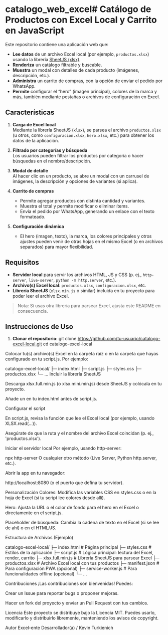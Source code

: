 # catalogo_web_excel# Catálogo de Productos con Excel Local y Carrito en JavaScript

Este repositorio contiene una aplicación web que:

- **Lee datos** de un archivo Excel local (por ejemplo, `productos.xlsx`) usando la librería [SheetJS (xlsx)](https://github.com/SheetJS/sheetjs).
- **Renderiza** un catálogo filtrable y buscable.
- **Muestra** un modal con detalles de cada producto (imágenes, descripción, etc.).
- **Administra** un carrito de compras, con la opción de enviar el pedido por WhatsApp.
- **Permite** configurar el “hero” (imagen principal), colores de la marca y más, también mediante pestañas o archivos de configuración en Excel.

## Características

1. **Carga de Excel local**  
   Mediante la librería SheetJS (`xlsx`), se parsea el archivo `productos.xlsx` (u otros, como `configuracion.xlsx`, `hero.xlsx`, etc.) para obtener los datos de la aplicación.

2. **Filtrado por categorías y búsqueda**  
   Los usuarios pueden filtrar los productos por categoría o hacer búsquedas en el nombre/descripción.

3. **Modal de detalle**  
   Al hacer clic en un producto, se abre un modal con un carrusel de imágenes, la descripción y opciones de variantes (si aplica).

4. **Carrito de compras**  
   - Permite agregar productos con distinta cantidad y variantes.
   - Muestra el total y permite modificar o eliminar ítems.
   - Envía el pedido por WhatsApp, generando un enlace con el texto formateado.

5. **Configuración dinámica**  
   - El hero (imagen, texto), la marca, los colores principales y otros ajustes pueden venir de otras hojas en el mismo Excel (o en archivos separados) para mayor flexibilidad.

## Requisitos

- **Servidor local** para servir los archivos HTML, JS y CSS (p. ej., `http-server`, `live-server`, `python -m http.server`, etc.).
- **Archivo(s) Excel local**: `productos.xlsx`, `configuracion.xlsx`, etc.
- **Librería SheetJS** (`xlsx.min.js` o similar) incluida en tu proyecto para poder leer el archivo Excel.

> Nota: Si usas otra librería para parsear Excel, ajusta este README en consecuencia.

## Instrucciones de Uso


1. **Clonar el repositorio**:
   git clone https://github.com/tu-usuario/catalogo-excel-local.git
   cd catalogo-excel-local

Colocar tu(s) archivo(s) Excel en la carpeta raíz o en la carpeta que hayas configurado en tu script.js.
Por ejemplo:

catalogo-excel-local/
├─ index.html
├─ script.js
├─ styles.css
├─ productos.xlsx
└─ ...
Incluir la librería SheetJS

Descarga xlsx.full.min.js (o xlsx.mini.min.js) desde SheetJS y colócala en tu proyecto.

Añade un <script src="xlsx.full.min.js"></script> en tu index.html antes de script.js.

Configurar el script

En script.js, revisa la función que lee el Excel local (por ejemplo, usando XLSX.read(...)).

Asegúrate de que la ruta y el nombre del archivo Excel coincidan (p. ej., 'productos.xlsx').

Iniciar el servidor local
Por ejemplo, usando http-server:

npx http-server
O cualquier otro método (Live Server, Python http.server, etc.).

Abrir la app en tu navegador:

http://localhost:8080
(o el puerto que defina tu servidor).

Personalización
Colores: Modifica las variables CSS en styles.css o en la hoja de Excel (si tu script lee colores desde allí).

Hero: Ajusta la URL o el color de fondo para el hero en el Excel o directamente en el script.js.

Placeholder de búsqueda: Cambia la cadena de texto en el Excel (si se lee de ahí) o en el HTML/JS.

Estructura de Archivos (Ejemplo)

catalogo-excel-local/
├─ index.html           # Página principal
├─ styles.css           # Estilos de la aplicación
├─ script.js            # Lógica principal: lectura del Excel, render, carrito
├─ xlsx.full.min.js     # Librería SheetJS para parsear Excel
├─ productos.xlsx       # Archivo Excel local con tus productos
├─ manifest.json        # Para configuración PWA (opcional)
├─ service-worker.js    # Para funcionalidades offline (opcional)
└─ ...


Contribuciones
¡Las contribuciones son bienvenidas! Puedes:

Crear un Issue para reportar bugs o proponer mejoras.

Hacer un fork del proyecto y enviar un Pull Request con tus cambios.

Licencia
Este proyecto se distribuye bajo la Licencia MIT. Puedes usarlo, modificarlo y distribuirlo libremente, manteniendo los avisos de copyright.

Autor
Excel-ente
Desarrollador(a) / Kevin Turkienich